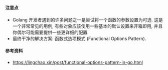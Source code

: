 ###

#### 注意点
 - Golang 开发者遇到的许多问题之一是尝试将一个函数的参数设置为可选. 这是一个非常常见的用例, 有些对象应该使用一些基本的默认设置来开箱即用, 并且你偶尔可能需要提供一些更详细的配置.
 - 最终干净的解决方案: 函数式选项模式 (Functional Options Pattern).

#### 参考资料
 - https://lingchao.xin/post/functional-options-pattern-in-go.html